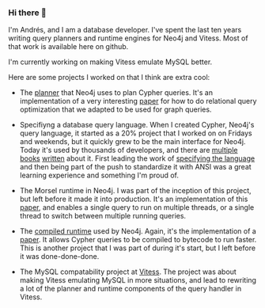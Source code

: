 ### Hi there 👋

I'm Andrés, and I am a database developer. I've spent the last ten years writing query planners and runtime engines for Neo4j and Vitess. Most of that work is available here on github.

I'm currently working on making Vitess emulate MySQL better.

Here are some projects I worked on that I think are extra cool:
   * The [planner](https://github.com/neo4j/neo4j/tree/4.2/community/cypher/cypher-planner/src/main/scala/org/neo4j/cypher/internal/compiler/planner/logical) that Neo4j uses to plan Cypher queries. It's an implementation of a very interesting [paper](https://citeseerx.ist.psu.edu/viewdoc/download?doi=10.1.1.43.4235&rep=rep1&type=pdf) for how to do relational query optimization that we adapted to be used for graph queries.
   
   * Specifiyng a database query language. When I created Cypher, Neo4j's query language, it started as a 20% project that I worked on on Fridays and weekends, but it quickly grew to be the main interface for Neo4j. Today it's used by thousands of developers, and there are [multiple](https://www.amazon.com/dp/B089DSXN3Q) [books](https://www.amazon.com/dp/B00KCHOXZE) [written](https://www.amazon.com/dp/B083ND9B27) about it. First leading the work of [specifying the language](https://github.com/opencypher/openCypher) and then being part of the push to standardize it with ANSI was a great learning experience and something I'm proud of.
   
   * The Morsel runtime in Neo4j. I was part of the inception of this project, but left before it made it into production. It's an implementation of this [paper](http://cs.brown.edu/~kayhan/papers/morsel_cp.pdf), and enables a single query to run on multiple threads, or a single thread to switch between multiple running queries.

   * The [compiled runtime](https://github.com/neo4j/neo4j/tree/3.2/enterprise/cypher/cypher-compiled-runtime-3.2/src/main/scala/org/neo4j/cypher/internal/compiled_runtime/v3_2) used by Neo4j. Again, it's the implementation of a [paper](https://w6113.github.io/files/papers/p539-neumann.pdf). It allows Cypher queries to be compiled to bytecode to run faster. This is another project that I was part of during it's start, but I left before it was done-done-done.
   
   * The MySQL compatability project at [Vitess](https://github.com/vitessio/vitess/). The project was about making Vitess emulating MySQL in more situations, and lead to rewriting a lot of the planner and runtime components of the query handler in Vitess.
